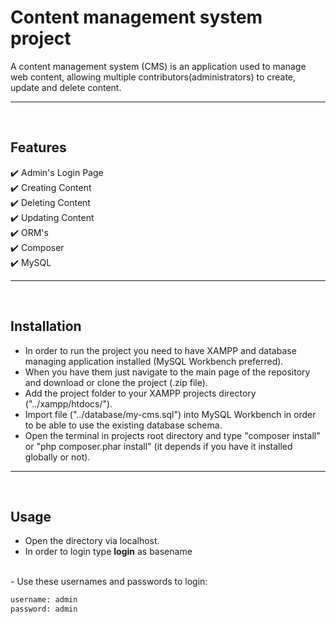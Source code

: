 # Content management system project

A content management system (CMS) is an application used to manage web content, allowing multiple contributors(administrators) to create, update and delete content.
___
<br>

## Features

 :heavy_check_mark: Admin's Login Page <br>
 :heavy_check_mark: Creating Content <br>
 :heavy_check_mark: Deleting Content <br>
 :heavy_check_mark: Updating Content <br> 
 :heavy_check_mark: ORM's <br> 
 :heavy_check_mark: Composer <br> 
 :heavy_check_mark: MySQL <br> 
 ___
<br>

## Installation

- In order to run the project you need to have XAMPP and database managing application installed (MySQL Workbench preferred).
- When you have them just navigate to the main page of the repository and download or clone the project (.zip file).
- Add the project folder to your XAMPP projects directory ("../xampp/htdocs/"). 
- Import file ("../database/my-cms.sql") into MySQL Workbench in order to be able to use the existing database schema.
- Open the terminal in projects root directory and type "composer install" or "php composer.phar install" (it depends if you have it installed globally or not).
___
<br>

## Usage

- Open the directory via localhost.
- In order to login type **login** as basename
</br>
- Use these usernames and passwords to login:

```bash
username: admin
password: admin

